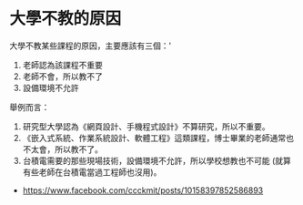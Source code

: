 # 大學不教的原因

大學不教某些課程的原因，主要應該有三個：'

1. 老師認為該課程不重要
2. 老師不會，所以教不了
3. 設備環境不允許

舉例而言：

1. 研究型大學認為《網頁設計、手機程式設計》不算研究，所以不重要。
2. 《嵌入式系統、作業系統設計、軟體工程》這類課程，博士畢業的老師通常也不太會，所以教不了。
3. 台積電需要的那些現場技術，設備環境不允許，所以學校想教也不可能 (就算有些老師在台積電當過工程師也沒用)。

* https://www.facebook.com/ccckmit/posts/10158397852586893
